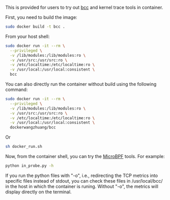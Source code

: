 This is provided for users to try out [bcc](https://github.com/iovisor/bcc) and kernel trace tools in container.

First, you need to build the image:
```bash
sudo docker build -t bcc .
```

From your host shell:
```bash
sudo docker run -it --rm \
  --privileged \
  -v /lib/modules:/lib/modules:ro \
  -v /usr/src:/usr/src:ro \
  -v /etc/localtime:/etc/localtime:ro \
  -v /usr/local:/usr/local:consistent \
  bcc
```

You can also directly run the container without build using the following command:
```bash
sudo docker run -it --rm \
  --privileged \
  -v /lib/modules:/lib/modules:ro \
  -v /usr/src:/usr/src:ro \
  -v /etc/localtime:/etc/localtime:ro \
  -v /usr/local:/usr/local:consistent \
  dockerwangzhuang/bcc
```
Or
```bash
sh docker_run.sh
```

Now, from the container shell, you can try the [MicroBPF](https://github.com/alvenwong/MicroBPF) tools.
For example:
```bash
python in_probe.py -h
```
If you run the python files with "-o", i.e., redirecting the TCP metrics into specific files instead of stdout, you can check these files in /usr/local/bcc/ in the host in which the container is runing. Without "-o", the metrics will display directly on the terminal.
